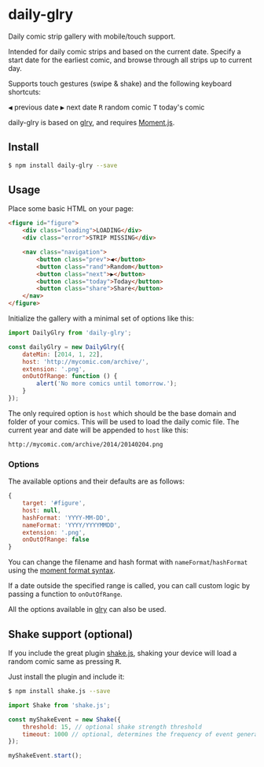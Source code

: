 # daily-glry

Daily comic strip gallery with mobile/touch support.

Intended for daily comic strips and based on the current date. Specify a start date for the earliest comic, and browse through all strips up to current day.

Supports touch gestures (swipe & shake) and the following keyboard shortcuts:

<kbd>◀</kbd> previous date
<kbd>▶</kbd> next date
<kbd>R</kbd> random comic
<kbd>T</kbd> today's comic

daily-glry is based on [glry](https://github.com/omichelsen/glry.git), and requires [Moment.js](http://momentjs.com/).

## Install

```bash
$ npm install daily-glry --save
```

## Usage

Place some basic HTML on your page:

```html
<figure id="figure">
	<div class="loading">LOADING</div>
	<div class="error">STRIP MISSING</div>

	<nav class="navigation">
		<button class="prev">◀</button>
		<button class="rand">Random</button>
		<button class="next">▶</button>
		<button class="today">Today</button>
		<button class="share">Share</button>
	</nav>
</figure>
```

Initialize the gallery with a minimal set of options like this:

```js
import DailyGlry from 'daily-glry';

const dailyGlry = new DailyGlry({
    dateMin: [2014, 1, 22],
    host: 'http://mycomic.com/archive/',
    extension: '.png',
    onOutOfRange: function () {
        alert('No more comics until tomorrow.');
    }
});
```

The only required option is `host` which should be the base domain and folder of your comics. This will be used to load the daily comic file. The current year and date will be appended to `host` like this:

    http://mycomic.com/archive/2014/20140204.png

### Options

The available options and their defaults are as follows:

```js
{
    target: '#figure',
    host: null,
    hashFormat: 'YYYY-MM-DD',
    nameFormat: 'YYYY/YYYYMMDD',
    extension: '.png',
    onOutOfRange: false
}
```

You can change the filename and hash format with `nameFormat`/`hashFormat` using the [moment format syntax](http://momentjs.com/docs/#/displaying/format/).

If a date outside the specified range is called, you can call custom logic by passing a function to `onOutOfRange`.

All the options available in [glry](https://github.com/omichelsen/glry) can also be used.

## Shake support (optional)

If you include the great plugin [shake.js](https://github.com/alexgibson/shake.js), shaking your device will load a random comic same as pressing <kbd>R</kbd>.

Just install the plugin and include it:

```bash
$ npm install shake.js --save
```

```js
import Shake from 'shake.js';

const myShakeEvent = new Shake({
    threshold: 15, // optional shake strength threshold
    timeout: 1000 // optional, determines the frequency of event generation
});

myShakeEvent.start();
```
